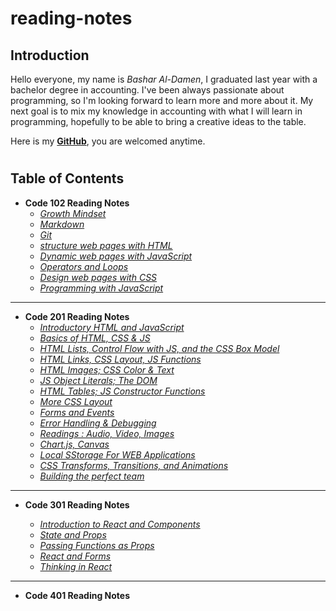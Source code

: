 # reading-notes
 
## Introduction ## 
Hello everyone,
my name is _Bashar Al-Damen_, I graduated last year with a bachelor degree in accounting.
I've been always passionate about programming, so I'm looking forward to learn more and more about it.
My next goal is to mix my knowledge in accounting with what I will learn in programming, hopefully to be able to bring a creative ideas to the table.

Here is my **[GitHub](https://github.com/BasharDamen)**, you are welcomed anytime.  
#

## Table of Contents ##

* **Code 102 Reading Notes**
  - [*Growth Mindset*](https://bashardamen.github.io/reading-notes/lab01)
  - [*Markdown*](https://bashardamen.github.io/reading-notes/read02)
  - [*Git*](https://bashardamen.github.io/reading-notes/read002)
  - [*structure web pages with HTML*](https://bashardamen.github.io/reading-notes/read03)
  - [*Dynamic web pages with JavaScript*](https://bashardamen.github.io/reading-notes/read04)
  - [*Operators and Loops*](https://bashardamen.github.io/reading-notes/read05)
  - [*Design web pages with CSS*](https://bashardamen.github.io/reading-notes/read06)
  - [*Programming with JavaScript*](https://bashardamen.github.io/reading-notes/read07)  

 --- 
  

* **Code 201 Reading Notes**
  - [*Introductory HTML and JavaScript*](https://bashardamen.github.io/reading-notes/class-01)
  - [*Basics of HTML, CSS & JS*](https://bashardamen.github.io/reading-notes/class-02)
  - [*HTML Lists, Control Flow with JS, and the CSS Box Model*](https://bashardamen.github.io/reading-notes/class-03)
  - [*HTML Links, CSS Layout, JS Functions*](https://bashardamen.github.io/reading-notes/class-04)
  - [*HTML Images; CSS Color & Text*](https://bashardamen.github.io/reading-notes/class-05)
  - [*JS Object Literals; The DOM*](https://bashardamen.github.io/reading-notes/class-06)
  - [*HTML Tables; JS Constructor Functions*](https://bashardamen.github.io/reading-notes/class-07)
  - [*More CSS Layout*](https://bashardamen.github.io/reading-notes/class-08)
  - [*Forms and Events*](https://bashardamen.github.io/reading-notes/class-09)
  - [*Error Handling & Debugging*](https://bashardamen.github.io/reading-notes/class-10)
  - [*Readings : Audio, Video, Images*](https://bashardamen.github.io/reading-notes/class-11)
  - [*Chart.js, Canvas*](https://bashardamen.github.io/reading-notes/class-12)
  - [*Local SStorage For WEB Applications*](https://bashardamen.github.io/reading-notes/class-13)
  - [*CSS Transforms, Transitions, and Animations*](https://bashardamen.github.io/reading-notes/class-14a)
  - [*Building the perfect team*](https://bashardamen.github.io/reading-notes/class-14b)

---

* **Code 301 Reading Notes**

  - [*Introduction to React and Components*](https://bashardamen.github.io/reading-notes/read301-1)
  - [*State and Props*](https://bashardamen.github.io/reading-notes/read301-2)
  - [*Passing Functions as Props*](https://bashardamen.github.io/reading-notes/read301-3)
  - [*React and Forms*](https://bashardamen.github.io/reading-notes/read301-4)
  - [*Thinking in React*](https://bashardamen.github.io/reading-notes/read301-5)
---

* **Code 401 Reading Notes**